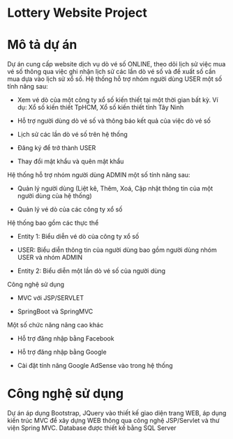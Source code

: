 # Lottery Website Project
# Mô tả dự án
Dự án cung cấp website dịch vụ dò vé số ONLINE, theo dõi lịch sử việc mua vé số thông qua việc ghi nhận lịch sử các lần dò vé số và đề xuất số cần mua dựa vào lịch sử xổ số. 
Hệ thống hỗ trợ nhóm người dùng USER một số tính năng sau:
- Xem vé dò của một công ty xổ số kiến thiết tại một thời gian bất kỳ. Ví dụ: Xổ số kiến thiết TpHCM, Xổ số kiến thiết tỉnh Tây Ninh

- Hỗ trợ người dùng dò vé số và thông báo kết quả của việc dò vé số

- Lịch sử các lần dò vé số trên hệ thống

- Đăng ký để trở thành USER

- Thay đổi mật khẩu và quên mật khẩu

Hệ thống hỗ trợ nhóm người dùng ADMIN một số tính năng sau:
- Quản lý người dùng (Liệt kê, Thêm, Xoá, Cập nhật thông tin của một người dùng của hệ thống)

- Quản lý vé dò của các công ty xổ số

Hệ thống bao gồm các thực thể
- Entity 1: Biểu diễn vé dò của công ty xổ số

- USER: Biểu diễn thông tin của người dùng bao gồm người dùng nhóm USER và nhóm ADMIN

- Entity 2: Biểu diễn một lần dò vé số của người dùng

Công nghệ sử dụng
- MVC với JSP/SERVLET

- SpringBoot và SpringMVC

Một số chức năng nâng cao khác 
- Hỗ trợ đăng nhập bằng Facebook

- Hỗ trợ đăng nhập bằng Google

- Cài đặt tính năng Google AdSense vào trong hệ thống
# Công nghệ sử dụng
Dự án áp dụng Bootstrap, JQuery vào thiết kế giao diện trang WEB, áp dụng kiến trúc MVC để xây dựng WEB thông qua công nghệ JSP/Servlet và thư viện Spring MVC. Database được thiết kế bằng SQL Server


